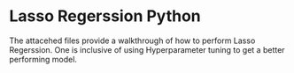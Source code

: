 # Lasso Regerssion Python

The attacehed files provide a walkthrough of how to perform Lasso Regerssion. One is inclusive of using Hyperparameter tuning to get a better performing model. 
